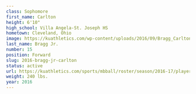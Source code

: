 ```yaml
---
class: Sophomore
first_name: Carlton
height: 6'10"
high_school: Villa Angela-St. Joseph HS
hometown: Cleveland, Ohio
image: https://kuathletics.com/wp-content/uploads/2016/09/Bragg_Carlton_09012016.jpg
last_name: Bragg Jr.
number: 15
position: Forward
slug: 2016-bragg-jr-carlton
status: active
url: https://kuathletics.com/sports/mbball/roster/season/2016-17/player/carlton-bragg-jr/
weight: 240 lbs.
year: 2016
---
```


